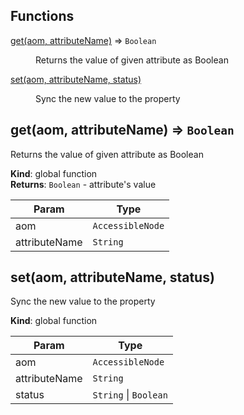## Functions

<dl>
<dt><a href="#get">get(aom, attributeName)</a> ⇒ <code>Boolean</code></dt>
<dd><p>Returns the value of given attribute as Boolean</p>
</dd>
<dt><a href="#set">set(aom, attributeName, status)</a></dt>
<dd><p>Sync the new value to the property</p>
</dd>
</dl>

<a name="get"></a>

## get(aom, attributeName) ⇒ <code>Boolean</code>
Returns the value of given attribute as Boolean

**Kind**: global function  
**Returns**: <code>Boolean</code> - attribute's value  

| Param | Type |
| --- | --- |
| aom | <code>AccessibleNode</code> | 
| attributeName | <code>String</code> | 

<a name="set"></a>

## set(aom, attributeName, status)
Sync the new value to the property

**Kind**: global function  

| Param | Type |
| --- | --- |
| aom | <code>AccessibleNode</code> | 
| attributeName | <code>String</code> | 
| status | <code>String</code> &#124; <code>Boolean</code> | 


